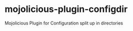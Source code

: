 mojolicious-plugin-configdir
============================

Mojolicious Plugin for Configuration split up in directories